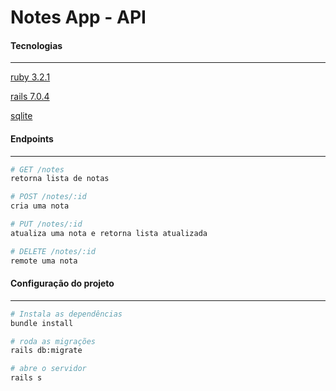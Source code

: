 # Notes App - API


#### Tecnologias
---

[ruby 3.2.1](https://www.ruby-lang.org/pt/)

[rails 7.0.4](https://rubyonrails.org/)

[sqlite](https://www.sqlite.org/index.html)



#### Endpoints
---
```sh
# GET /notes
retorna lista de notas

# POST /notes/:id
cria uma nota

# PUT /notes/:id
atualiza uma nota e retorna lista atualizada

# DELETE /notes/:id
remote uma nota
```



#### Configuração do projeto

---
```sh
# Instala as dependências
bundle install

# roda as migrações
rails db:migrate

# abre o servidor
rails s
```